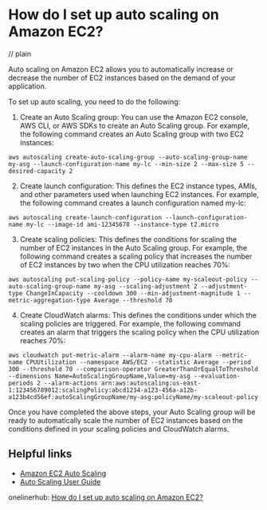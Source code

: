 # How do I set up auto scaling on Amazon EC2?
// plain

Auto scaling on Amazon EC2 allows you to automatically increase or decrease the number of EC2 instances based on the demand of your application.

To set up auto scaling, you need to do the following:

1. Create an Auto Scaling group: You can use the Amazon EC2 console, AWS CLI, or AWS SDKs to create an Auto Scaling group. For example, the following command creates an Auto Scaling group with two EC2 instances:

```
aws autoscaling create-auto-scaling-group --auto-scaling-group-name my-asg --launch-configuration-name my-lc --min-size 2 --max-size 5 --desired-capacity 2
```

2. Create launch configuration: This defines the EC2 instance types, AMIs, and other parameters used when launching EC2 instances. For example, the following command creates a launch configuration named my-lc:

```
aws autoscaling create-launch-configuration --launch-configuration-name my-lc --image-id ami-12345678 --instance-type t2.micro
```

3. Create scaling policies: This defines the conditions for scaling the number of EC2 instances in the Auto Scaling group. For example, the following command creates a scaling policy that increases the number of EC2 instances by two when the CPU utilization reaches 70%:

```
aws autoscaling put-scaling-policy --policy-name my-scaleout-policy --auto-scaling-group-name my-asg --scaling-adjustment 2 --adjustment-type ChangeInCapacity --cooldown 300 --min-adjustment-magnitude 1 --metric-aggregation-type Average --threshold 70
```

4. Create CloudWatch alarms: This defines the conditions under which the scaling policies are triggered. For example, the following command creates an alarm that triggers the scaling policy when the CPU utilization reaches 70%:

```
aws cloudwatch put-metric-alarm --alarm-name my-cpu-alarm --metric-name CPUUtilization --namespace AWS/EC2 --statistic Average --period 300 --threshold 70 --comparison-operator GreaterThanOrEqualToThreshold --dimensions Name=AutoScalingGroupName,Value=my-asg --evaluation-periods 2 --alarm-actions arn:aws:autoscaling:us-east-1:123456789012:scalingPolicy:abcd1234-a123-456a-a12b-a123b4cd56ef:autoScalingGroupName/my-asg:policyName/my-scaleout-policy
```

Once you have completed the above steps, your Auto Scaling group will be ready to automatically scale the number of EC2 instances based on the conditions defined in your scaling policies and CloudWatch alarms.

## Helpful links

- [Amazon EC2 Auto Scaling](https://aws.amazon.com/ec2/autoscaling/)
- [Auto Scaling User Guide](https://docs.aws.amazon.com/autoscaling/ec2/userguide/AutoScalingGroup.html)

onelinerhub: [How do I set up auto scaling on Amazon EC2?](https://onelinerhub.com/amazon-redshift/how-do-i-set-up-auto-scaling-on-amazon-ec-)